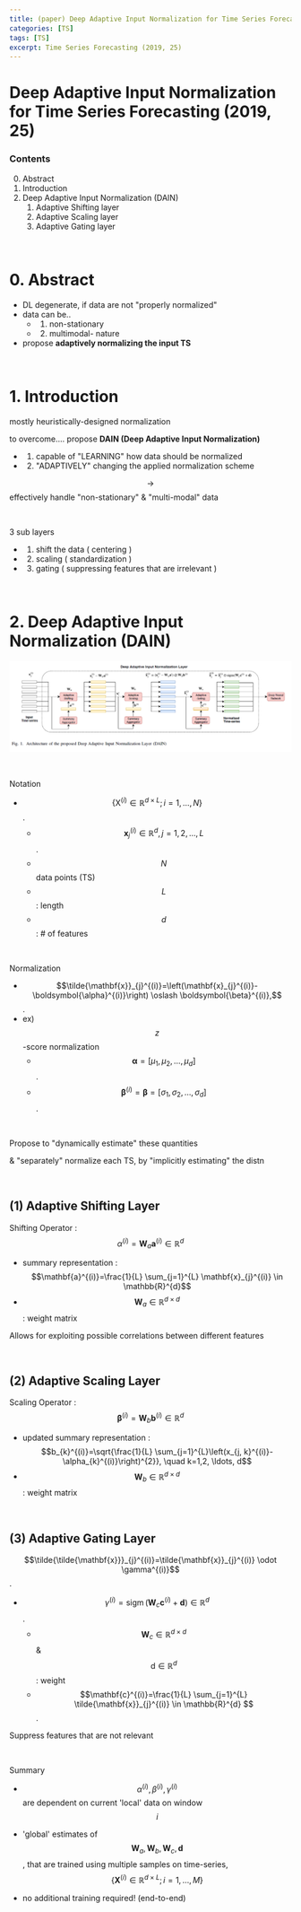```yaml
---
title: (paper) Deep Adaptive Input Normalization for Time Series Forecasting
categories: [TS]
tags: [TS]
excerpt: Time Series Forecasting (2019, 25)
---
```


# Deep Adaptive Input Normalization for Time Series Forecasting (2019, 25)

<script src="https://cdn.mathjax.org/mathjax/latest/MathJax.js?config=TeX-AMS-MML_HTMLorMML" type="text/javascript"></script>

### Contents

0. Abstract
1. Introduction
2. Deep Adaptive Input Normalization (DAIN)
   1. Adaptive Shifting layer
   2. Adaptive Scaling layer
   3. Adaptive Gating layer

<br>

# 0. Abstract

- DL degenerate, if data are not "properly normalized"
- data can be..
  - 1) non-stationary
  - 2) multimodal- nature
- propose **adaptively normalizing the input TS**

<br>

# 1. Introduction

mostly heuristically-designed normalization

to overcome.... propose **DAIN (Deep Adaptive Input Normalization)**

- 1) capable of "LEARNING" how data should be normalized
- 2) "ADAPTIVELY" changing the applied normalization scheme

$$\rightarrow$$ effectively handle "non-stationary" & "multi-modal" data

<br>

3 sub layers

- 1) shift the data ( centering )
- 2) scaling ( standardization )
- 3) gating ( suppressing features that are irrelevant )

<br>

# 2. Deep Adaptive Input Normalization (DAIN)

![figure2](/assets/img/ts/img180.png)

<br>

Notation

- $$\left\{\mathrm{X}^{(i)} \in \mathbb{R}^{d \times L} ; i=1, \ldots, N\right\}$$.
  - $$\mathbf{x}_{j}^{(i)} \in \mathbb{R}^{d}, j=1,2, \ldots, L$$.
  - $$N$$ data points (TS)
  - $$L$$ : length
  - $$d$$ : \# of features

<br>

Normalization

- $$\tilde{\mathbf{x}}_{j}^{(i)}=\left(\mathbf{x}_{j}^{(i)}-\boldsymbol{\alpha}^{(i)}\right) \oslash \boldsymbol{\beta}^{(i)},$$.
- ex) $$z$$-score normalization
  - $$\boldsymbol{\alpha}=\left[\mu_{1}, \mu_{2}, \ldots, \mu_{d}\right]$$.
  - $$\boldsymbol{\beta}^{(i)}=\boldsymbol{\beta}=\left[\sigma_{1}, \sigma_{2}, \ldots, \sigma_{d}\right]$$.

<br>

Propose to "dynamically estimate" these quantities

& "separately" normalize each TS, by "implicitly estimating" the distn

<br>

## (1) Adaptive Shifting Layer

Shifting Operator : $$\alpha^{(i)}=\mathbf{W}_{a} \mathbf{a}^{(i)} \in \mathbb{R}^{d}$$

- summary representation : $$\mathbf{a}^{(i)}=\frac{1}{L} \sum_{j=1}^{L} \mathbf{x}_{j}^{(i)} \in \mathbb{R}^{d}$$ 
- $$\mathbf{W}_{a} \in \mathbb{R}^{d \times d}$$ : weight matrix

Allows for exploiting possible correlations between different features

<br>

## (2) Adaptive Scaling Layer

Scaling Operator : $$\boldsymbol{\beta}^{(i)}=\mathbf{W}_{b} \mathbf{b}^{(i)} \in \mathbb{R}^{d}$$

- updated summary representation : $$b_{k}^{(i)}=\sqrt{\frac{1}{L} \sum_{j=1}^{L}\left(x_{j, k}^{(i)}-\alpha_{k}^{(i)}\right)^{2}}, \quad k=1,2, \ldots, d$$
- $$\mathbf{W}_{b} \in \mathbb{R}^{d \times d}$$ : weight matrix

<br>

## (3) Adaptive Gating Layer

$$\tilde{\tilde{\mathbf{x}}}_{j}^{(i)}=\tilde{\mathbf{x}}_{j}^{(i)} \odot \gamma^{(i)}$$.

- $$\gamma^{(i)}=\operatorname{sigm}\left(\mathbf{W}_{c} \mathbf{c}^{(i)}+\mathbf{d}\right) \in \mathbb{R}^{d}$$.
  - $$\mathbf{W}_{c} \in \mathbb{R}^{d \times d}$$ & $$\mathrm{d} \in \mathbb{R}^{d}$$ : weight
  - $$\mathbf{c}^{(i)}=\frac{1}{L} \sum_{j=1}^{L} \tilde{\mathbf{x}}_{j}^{(i)} \in \mathbb{R}^{d} $$.

Suppress features that are not relevant

<br>

Summary

- $$\alpha^{(i)}, \beta^{(i)}, \gamma^{(i)}$$ are dependent on current 'local' data on window $$i$$
- 'global' estimates of $$\mathbf{W}_{a}, \mathbf{W}_{b}, \mathbf{W}_{c}, \mathbf{d}$$ ,
  that are trained using multiple samples on time-series, $$\left\{\mathbf{X}^{(i)} \in \mathbb{R}^{d \times L} ; i=1, \ldots, M\right\}$$

- no additional training required! (end-to-end)